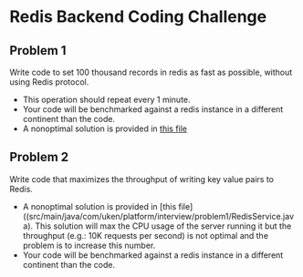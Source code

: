 # Redis Backend Coding Challenge

## Problem 1

Write code to set 100 thousand records in redis as fast as possible, without using Redis protocol.
 - This operation should repeat every 1 minute.
 - Your code will be benchmarked against a redis instance in a different continent than the code.
 - A nonoptimal solution is provided in [this file](src/main/java/com/uken/platform/interview/problem1/RedisService.java)

## Problem 2

Write code that maximizes the throughput of writing key value pairs to Redis.

 - A nonoptimal solution is provided in [this file]((src/main/java/com/uken/platform/interview/problem1/RedisService.java). This solution will max the CPU usage of the server running it but the throughput (e.g.: 10K requests per second) is not optimal and the problem is to increase this number.
 - Your code will be benchmarked against a redis instance in a different continent than the code.
